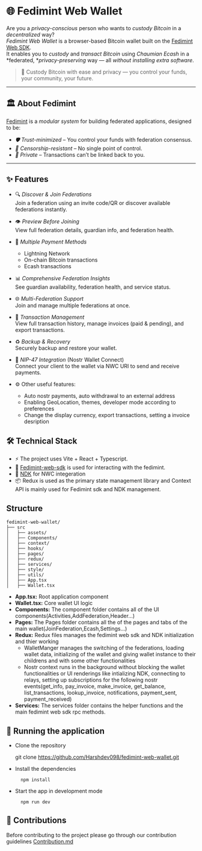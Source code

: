 # 🌐 Fedimint Web Wallet

Are you a *privacy-conscious* person who wants to *custody Bitcoin* in a *decentralized* way?  
*Fedimint Web Wallet* is a browser-based Bitcoin wallet built on the [Fedimint Web SDK](https://github.com/fedimint/fedimint-web-sdk).  
It enables you to *custody* and *transact Bitcoin* using *Chaumian Ecash* in a *federated, **privacy-preserving* way — all *without installing extra software*.

> 🔐 Custody Bitcoin with ease and privacy — you control your funds, your community, your future.

---

## 🏛 About Fedimint

[Fedimint](https://github.com/fedimint/fedimint) is a *modular system* for building federated applications, designed to be:

- *🛡 Trust-minimized* – You control your funds with federation consensus.  
- *🚫 Censorship-resistant* – No single point of control.  
- *👤 Private* – Transactions can’t be linked back to you.

---

## ✨ Features

- 🔍 *Discover & Join Federations*  
  Join a federation using an invite code/QR or discover available federations instantly.
  
- 👁 *Preview Before Joining*  
  View full federation details, guardian info, and federation health.
  
- 💸 *Multiple Payment Methods*  
  - Lightning Network  
  - On-chain Bitcoin transactions  
  - Ecash transactions

- 📊 *Comprehensive Federation Insights*  
  See guardian availability, federation health, and service status.
  
- 🌐 *Multi-Federation Support*  
  Join and manage multiple federations at once.
  
- 📜 *Transaction Management*  
  View full transaction history, manage invoices (paid & pending), and export transactions.
  
- ♻ *Backup & Recovery*  
  Securely backup and restore your wallet.
  
- 🔗 *NIP-47 Integration* (Nostr Wallet Connect)  
  Connect your client to the wallet via NWC URI to send and receive payments.
  
- ⚙ Other useful features:
  - Auto nostr payments, auto withdrawal to an external address
  - Enabling GeoLocation, themes, developer mode according to preferences
  - Change the display currency, export transactions, setting a invoice desription

## 🛠 Technical Stack

- ⚡ The project uses Vite + React + Typescript.
- 🏦 [Fedimint-web-sdk](https://github.com/fedimint/fedimint-web-sdk) is used for interacting with the fedimint.
- 🔌 [NDK](https://github.com/nostr-dev-kit/ndk) for NWC integeration
- 📦 Redux is used as the primary state management library and Context API is mainly used for Fedimint sdk and NDK management.

## Structure

```plaintext
fedimint-web-wallet/
├── src
│   ├── assets/
│   ├── Components/
│   ├── context/
│   ├── hooks/
│   ├── pages/
│   ├── redux/
│   ├── services/
│   ├── style/
│   ├── utils/
│   ├── App.tsx
│   ├── Wallet.tsx
 ```

- **App.tsx:** Root application component
- **Wallet.tsx:** Core wallet UI logic
- **Components:** The component folder contains all of the UI components(Activities,AddFederation,Header...)
- **Pages:** The Pages folder contains all the of the pages and tabs of the main wallet(JoinFederation,Ecash,Settings...)
- **Redux:** Redux files manages the fedimint web sdk and NDK initialization and thier working
  - WalletManger manages the switching of the federations, loading wallet data, initializing of the wallet and giving wallet instance to their childrens and with some other functionalities
  - Nostr context runs in the background without blocking the wallet functionalities or UI renderings like intializing NDK, connecting to relays, setting up subscriptions for the following nostr events(get_info, pay_invoice, make_invoice, get_balance, list_transactions, lookup_invoice, notifications, payment_sent, payment_received)
- **Services:** The services folder contains the helper functions and the main fedimint web sdk rpc methods. 

## 🚀 Running the application

- Clone the repository
  
  git clone https://github.com/Harshdev098/fedimint-web-wallet.git
  
- Install the dependencies
  
  ```
    npm install
  ```
  
- Start the app in development mode
  
  ```
    npm run dev
  ```

## 🤝 Contributions

 Before contributing to the project please go through our contribution guidelines [Contribution.md](CONTRIBUTION.md)
